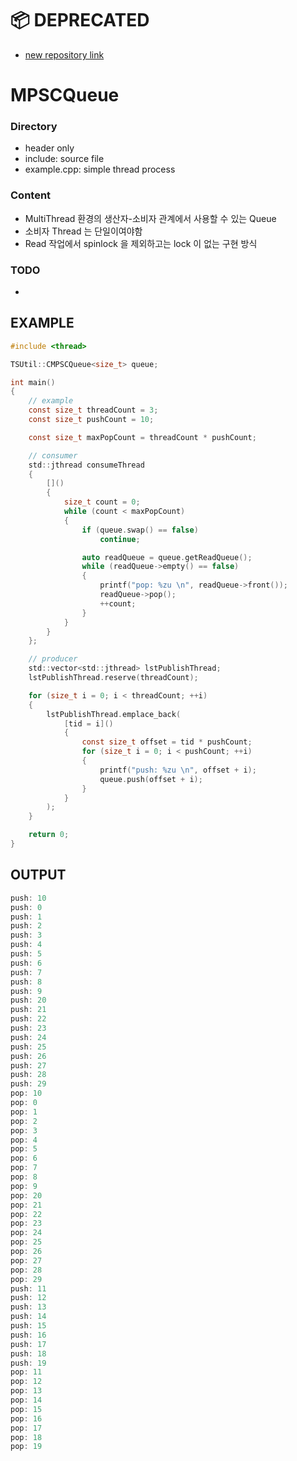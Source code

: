 # 📦 DEPRECATED
- [new repository link](https://github.com/ptsoo2/TSUtil)

# MPSCQueue

### Directory
- header only
- include: source file
- example.cpp: simple thread process

### Content
- MultiThread 환경의 생산자-소비자 관계에서 사용할 수 있는 Queue
- 소비자 Thread 는 단일이여야함
- Read 작업에서 spinlock 을 제외하고는 lock 이 없는 구현 방식

### TODO
- 

## EXAMPLE
```c
#include <thread>

TSUtil::CMPSCQueue<size_t> queue;

int main()
{
	// example
	const size_t threadCount = 3;
	const size_t pushCount = 10;

	const size_t maxPopCount = threadCount * pushCount;

	// consumer
	std::jthread consumeThread
	{
		[]()
		{
			size_t count = 0;
			while (count < maxPopCount)
			{
				if (queue.swap() == false)
					continue;

				auto readQueue = queue.getReadQueue();
				while (readQueue->empty() == false)
				{
					printf("pop: %zu \n", readQueue->front());
					readQueue->pop();
					++count;
				}
			}
		}
	};

	// producer
	std::vector<std::jthread> lstPublishThread;
	lstPublishThread.reserve(threadCount);

	for (size_t i = 0; i < threadCount; ++i)
	{
		lstPublishThread.emplace_back(
			[tid = i]()
			{
				const size_t offset = tid * pushCount;
				for (size_t i = 0; i < pushCount; ++i)
				{
					printf("push: %zu \n", offset + i);
					queue.push(offset + i);
				}
			}
		);
	}

	return 0;
}
```
## OUTPUT
```c
push: 10
push: 0
push: 1
push: 2
push: 3
push: 4
push: 5
push: 6
push: 7
push: 8
push: 9
push: 20
push: 21
push: 22
push: 23
push: 24
push: 25
push: 26
push: 27
push: 28
push: 29
pop: 10
pop: 0
pop: 1
pop: 2
pop: 3
pop: 4
pop: 5
pop: 6
pop: 7
pop: 8
pop: 9
pop: 20
pop: 21
pop: 22
pop: 23
pop: 24
pop: 25
pop: 26
pop: 27
pop: 28
pop: 29
push: 11
push: 12
push: 13
push: 14
push: 15
push: 16
push: 17
push: 18
push: 19
pop: 11
pop: 12
pop: 13
pop: 14
pop: 15
pop: 16
pop: 17
pop: 18
pop: 19
